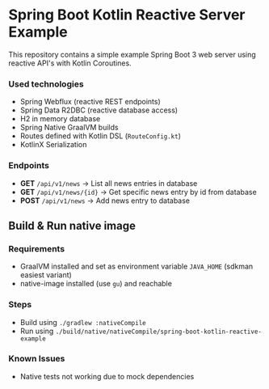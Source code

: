 # Spring Boot Kotlin Reactive Server Example

This repository contains a simple example Spring Boot 3 web server using reactive API's with Kotlin Coroutines.

### Used technologies

- Spring Webflux (reactive REST endpoints)
- Spring Data R2DBC (reactive database access)
- H2 in memory database
- Spring Native GraalVM builds
- Routes defined with Kotlin DSL (`RouteConfig.kt`)
- KotlinX Serialization

### Endpoints

- **GET**  `/api/v1/news` -> List all news entries in database
- **GET**  `/api/v1/news/{id}` -> Get specific news entry by id from database
- **POST** `/api/v1/news` -> Add news entry to database

## Build & Run native image

### Requirements

- GraalVM installed and set as environment variable `JAVA_HOME` (sdkman easiest variant)
- native-image installed (use `gu`) and reachable

### Steps

- Build using `./gradlew :nativeCompile`
- Run using `./build/native/nativeCompile/spring-boot-kotlin-reactive-example`

### Known Issues

- Native tests not working due to mock dependencies
